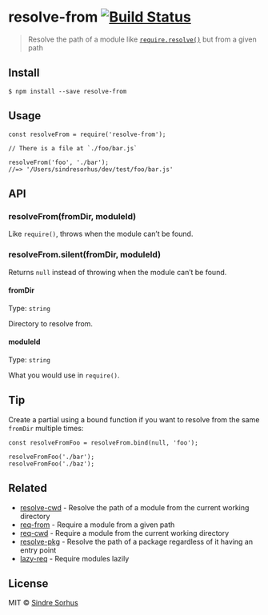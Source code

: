resolve-from [![Build Status](https://travis-ci.org/sindresorhus/resolve-from.svg?branch=master)](https://travis-ci.org/sindresorhus/resolve-from)
==================================================================================================================================================

> Resolve the path of a module like [`require.resolve()`](https://nodejs.org/api/globals.html#globals_require_resolve) but from a given path

Install
-------

    $ npm install --save resolve-from

Usage
-----

    const resolveFrom = require('resolve-from');

    // There is a file at `./foo/bar.js`

    resolveFrom('foo', './bar');
    //=> '/Users/sindresorhus/dev/test/foo/bar.js'

API
---

### resolveFrom(fromDir, moduleId)

Like `require()`, throws when the module can’t be found.

### resolveFrom.silent(fromDir, moduleId)

Returns `null` instead of throwing when the module can’t be found.

#### fromDir

Type: `string`

Directory to resolve from.

#### moduleId

Type: `string`

What you would use in `require()`.

Tip
---

Create a partial using a bound function if you want to resolve from the same `fromDir` multiple times:

    const resolveFromFoo = resolveFrom.bind(null, 'foo');

    resolveFromFoo('./bar');
    resolveFromFoo('./baz');

Related
-------

-   [resolve-cwd](https://github.com/sindresorhus/resolve-cwd) - Resolve the path of a module from the current working directory
-   [req-from](https://github.com/sindresorhus/req-from) - Require a module from a given path
-   [req-cwd](https://github.com/sindresorhus/req-cwd) - Require a module from the current working directory
-   [resolve-pkg](https://github.com/sindresorhus/resolve-pkg) - Resolve the path of a package regardless of it having an entry point
-   [lazy-req](https://github.com/sindresorhus/lazy-req) - Require modules lazily

License
-------

MIT © [Sindre Sorhus](https://sindresorhus.com)
